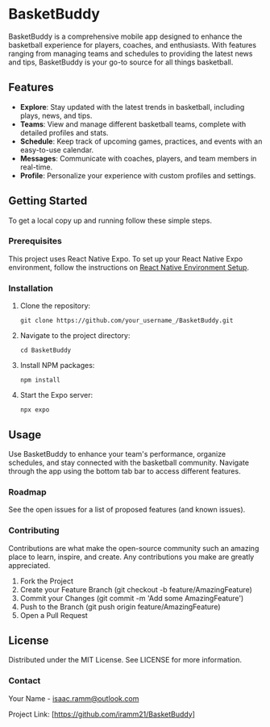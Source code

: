 # BasketBuddy
BasketBuddy is a comprehensive mobile app designed to enhance the basketball experience for players, coaches, and enthusiasts. With features ranging from managing teams and schedules to providing the latest news and tips, BasketBuddy is your go-to source for all things basketball.

## Features
- **Explore**: Stay updated with the latest trends in basketball, including plays, news, and tips.
- **Teams**: View and manage different basketball teams, complete with detailed profiles and stats.
- **Schedule**: Keep track of upcoming games, practices, and events with an easy-to-use calendar.
- **Messages**: Communicate with coaches, players, and team members in real-time.
- **Profile**: Personalize your experience with custom profiles and settings.

## Getting Started
To get a local copy up and running follow these simple steps.

### Prerequisites
This project uses React Native Expo. To set up your React Native Expo environment, follow the instructions on [React Native Environment Setup](https://reactnative.dev/docs/environment-setup).

### Installation
1. Clone the repository:
   ```
   git clone https://github.com/your_username_/BasketBuddy.git
   ```

2. Navigate to the project directory:
   ```
   cd BasketBuddy
   ```
3. Install NPM packages:
   ```
   npm install
   ```
4. Start the Expo server:
   ```
   npx expo
   ```

## Usage
Use BasketBuddy to enhance your team's performance, organize schedules, and stay connected with the basketball community. Navigate through the app using the bottom tab bar to access different features.

### Roadmap
See the open issues for a list of proposed features (and known issues).

### Contributing
Contributions are what make the open-source community such an amazing place to learn, inspire, and create. Any contributions you make are greatly appreciated.

1. Fork the Project
2. Create your Feature Branch (git checkout -b feature/AmazingFeature)
3. Commit your Changes (git commit -m 'Add some AmazingFeature')
4. Push to the Branch (git push origin feature/AmazingFeature)
5. Open a Pull Request

## License
Distributed under the MIT License. See LICENSE for more information.

### Contact

Your Name - isaac.ramm@outlook.com

Project Link: [https://github.com/iramm21/BasketBuddy]
